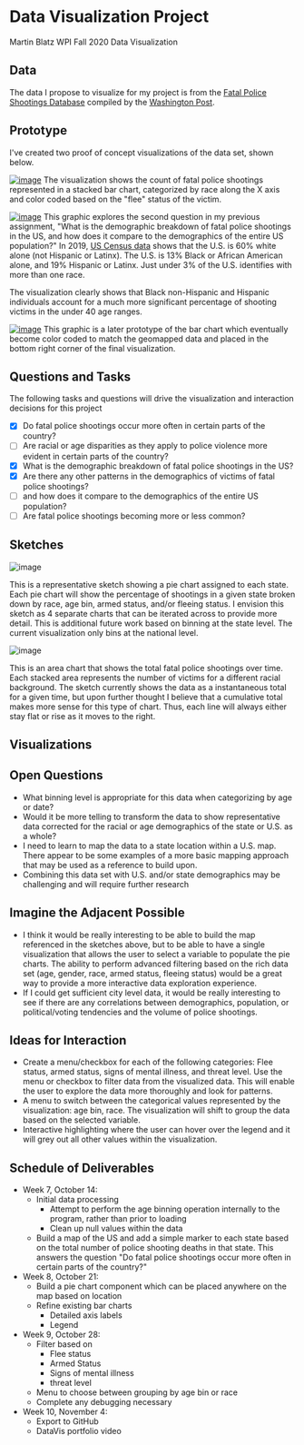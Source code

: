 # Data Visualization Project
Martin Blatz
WPI
Fall 2020
Data Visualization

## Data
The data I propose to visualize for my project is from the [Fatal Police Shootings Database](https://gist.github.com/martinblatz/e7f1d853eec2cb8cafd3ffbdc068f494) compiled by the [Washington Post](https://www.washingtonpost.com).

## Prototype
I've created two proof of concept visualizations of the data set, shown below.

[![image](https://user-images.githubusercontent.com/68836117/94756820-8e11a280-0366-11eb-9801-81533672c616.png)](https://vizhub.com/martinblatz/b41be4226589490bb271121cc9488ca5)
The visualization shows the count of fatal police shootings represented in a stacked bar chart, categorized by race along the X axis and color coded based on the "flee" status of the victim.

[![image](https://user-images.githubusercontent.com/68836117/94756938-ed6fb280-0366-11eb-8206-afe7f4de55bd.png)](https://vizhub.com/martinblatz/eb72f6e679a64e49982b9f1440d0ef9e)
This graphic explores the second question in my previous assignment, "What is the demographic breakdown of fatal police shootings in the US, and how does it compare to the demographics of the entire US population?" In 2019, [US Census data](https://www.census.gov/quickfacts/fact/table/US/PST045219) shows that the U.S. is 60% white alone (not Hispanic or Latinx). The U.S. is 13% Black or African American alone, and 19% Hispanic or Latinx. Just under 3% of the U.S. identifies with more than one race. 

The visualization clearly shows that Black non-Hispanic and Hispanic individuals account for a much more significant percentage of shooting victims in the under 40 age ranges.

[![image](https://user-images.githubusercontent.com/68836117/98060770-6e174800-1e18-11eb-8169-9353d6089a4d.PNG)](https://vizhub.com/martinblatz/3ec586d080e5447dbb0774aabc392acd)
This graphic is a later prototype of the bar chart which eventually become color coded to match the geomapped data and placed in the bottom right corner of the final visualization.

## Questions and Tasks
The following tasks and questions will drive the visualization and interaction decisions for this project
- [x] Do fatal police shootings occur more often in certain parts of the country?
- [ ] Are racial or age disparities as they apply to police violence more evident in certain parts of the country?
- [x] What is the demographic breakdown of fatal police shootings in the US? 
- [x] Are there any other patterns in the demographics of victims of fatal police shootings?
- [ ] and how does it compare to the demographics of the entire US population?
- [ ] Are fatal police shootings becoming more or less common?

## Sketches

![image](https://user-images.githubusercontent.com/68836117/94757350-062c9800-0368-11eb-9e40-f0e97753a6b5.png)

This is a representative sketch showing a pie chart assigned to each state. Each pie chart will show the percentage of shootings in a given state broken down by race, age bin, armed status, and/or fleeing status. I envision this sketch as 4 separate charts that can be iterated across to provide more detail. This is additional future work based on binning at the state level. The current visualization only bins at the national level.

![image](https://user-images.githubusercontent.com/68836117/94757428-2f4d2880-0368-11eb-8b4a-1b8440bc5c06.png)

This is an area chart that shows the total fatal police shootings over time. Each stacked area represents the number of victims for a different racial background. The sketch currently shows the data as a instantaneous total for a given time, but upon further thought I believe that a cumulative total makes more sense for this type of chart. Thus, each line will always either stay flat or rise as it moves to the right.

## Visualizations

## Open Questions
- What binning level is appropriate for this data when categorizing by age or date?
- Would it be more telling to transform the data to show representative data corrected for the racial or age demographics of the state or U.S. as a whole?
- I need to learn to map the data to a state location within a U.S. map. There appear to be some examples of a more basic mapping approach that may be used as a reference to build upon. 
- Combining this data set with U.S. and/or state demographics may be challenging and will require further research

## Imagine the Adjacent Possible
- I think it would be really interesting to be able to build the map referenced in the sketches above, but to be able to have a single visualization that allows the user to select a variable to populate the pie charts. The ability to perform advanced filtering based on the rich data set (age, gender, race, armed status, fleeing status) would be a great way to provide a more interactive data exploration experience. 
- If I could get sufficient city level data, it would be really interesting to see if there are any correlations between demographics, population, or political/voting tendencies and the volume of police shootings.

## Ideas for Interaction
- Create a menu/checkbox for each of the following categories: Flee status, armed status, signs of mental illness, and threat level. Use the menu or checkbox to filter data from the visualized data. This will enable the user to explore the data more thoroughly and look for patterns.
- A menu to switch between the categorical values represented by the visualization: age bin, race. The visualization will shift to group the data based on the selected variable. 
- Interactive highlighting where the user can hover over the legend and it will grey out all other values within the visualization.

## Schedule of Deliverables
- Week 7, October 14:
  - Initial data processing
    - Attempt to perform the age binning operation internally to the program, rather than prior to loading
    - Clean up null values within the data
  - Build a map of the US and add a simple marker to each state based on the total number of police shooting deaths in that state. This answers the question "Do fatal police shootings occur more often in certain parts of the country?"
- Week 8, October 21:
  - Build a pie chart component which can be placed anywhere on the map based on location
  - Refine existing bar charts
    - Detailed axis labels
    - Legend
- Week 9, October 28:
  - Filter based on
    - Flee status
    - Armed Status
    - Signs of mental illness
    - threat level
  - Menu to choose between grouping by age bin or race
  - Complete any debugging necessary
- Week 10, November 4:
  - Export to GitHub
  - DataVis portfolio video

